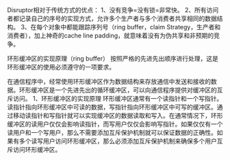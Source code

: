 Disruptor相对于传统方式的优点：
1、没有竞争=没有锁=非常快。
2、所有访问者都记录自己的序号的实现方式，允许多个生产者与多个消费者共享相同的数据结构。
3、在每个对象中都能跟踪序列号（ring buffer，claim Strategy，生产者和消费者），加上神奇的cache line padding，就意味着没有为伪共享和非预期的竞争。



环形缓冲区的实现原理（ring buffer）
按照严格的先进先出顺序进行处理，这是环形缓冲区的使用必须遵守的一项要求。


在通信程序中，经常使用环形缓冲区作为数据结构来存放通信中发送和接收的数据。环形缓冲区是一个先进先出的循环缓冲区，可以向通信程序提供对缓冲区的互斥访问。
1、环形缓冲区的实现原理
环形缓冲区通常有一个读指针和一个写指针。读指针指向环形缓冲区中可读的数据，写指针指向环形缓冲区中可写的缓冲区。通过移动读指针和写指针就可以实现缓冲区的数据读取和写入。在通常情况下，环形缓冲区的读用户仅仅会影响读指针，而写用户仅仅会影响写指针。如果仅仅有一个读用户和一个写用户，那么不需要添加互斥保护机制就可以保证数据的正确性。如果有多个读写用户访问环形缓冲区，那么必须添加互斥保护机制来确保多个用户互斥访问环形缓冲区。



